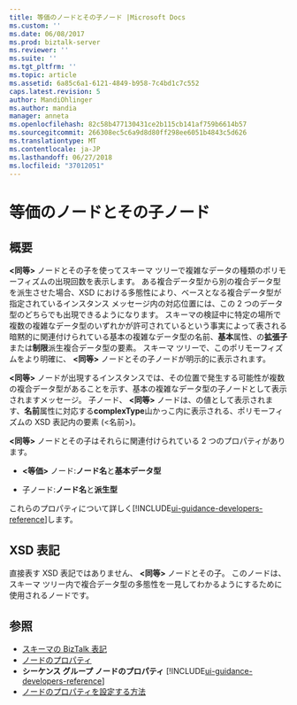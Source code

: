 ```yaml
---
title: 等価のノードとその子ノード |Microsoft Docs
ms.custom: ''
ms.date: 06/08/2017
ms.prod: biztalk-server
ms.reviewer: ''
ms.suite: ''
ms.tgt_pltfrm: ''
ms.topic: article
ms.assetid: 6a85c6a1-6121-4849-b958-7c4bd1c7c552
caps.latest.revision: 5
author: MandiOhlinger
ms.author: mandia
manager: anneta
ms.openlocfilehash: 82c58b477130431ce2b115cb141af759b6614b57
ms.sourcegitcommit: 266308ec5c6a9d8d80ff298ee6051b4843c5d626
ms.translationtype: MT
ms.contentlocale: ja-JP
ms.lasthandoff: 06/27/2018
ms.locfileid: "37012051"
---
```

# <a name="equivalent-nodes-and-their-child-nodes"></a>等価のノードとその子ノード

## <a name="overview"></a>概要
**\<同等\>** ノードとその子を使ってスキーマ ツリーで複雑なデータの種類のポリモーフィズムの出現回数を表示します。 ある複合データ型から別の複合データ型を派生させた場合、XSD における多態性により、ベースとなる複合データ型が指定されているインスタンス メッセージ内の対応位置には、この 2 つのデータ型のどちらでも出現できるようになります。 スキーマの検証中に特定の場所で複数の複雑なデータ型のいずれかが許可されているという事実によって表される暗黙的に関連付けられている基本の複雑なデータ型の名前、**基本**属性、の**拡張子**または**制限**派生複合データ型の要素。 スキーマ ツリーで、このポリモーフィズムをより明確に、 **\<同等\>** ノードとその子ノードが明示的に表示されます。  

 **\<同等\>** ノードが出現するインスタンスでは、その位置で発生する可能性が複数の複合データ型があることを示す、基本の複雑なデータ型の子ノードとして表示されますメッセージ。 子ノード、 **\<同等\>** ノードは、の値として表示されます、**名前**属性に対応する**complexType**山かっこ内に表示される、ポリモーフィズムの XSD 表記内の要素 (\<名前\>)。  

 **\<同等\>** ノードとその子はそれらに関連付けられている 2 つのプロパティがあります。  

-   **\<等価\>** ノード:**ノード名**と**基本データ型**

-   子ノード:**ノード名**と**派生型**

これらのプロパティについて詳しく[!INCLUDE[ui-guidance-developers-reference](../includes/ui-guidance-developers-reference.md)]します。

## <a name="xsd-representation"></a>XSD 表記  
 直接表す XSD 表記ではありません、 **\<同等\>** ノードとその子。 このノードは、スキーマ ツリー内で複合データ型の多態性を一見してわかるようにするために使用されるノードです。  

## <a name="see-also"></a>参照  
- [スキーマの BizTalk 表記](../core/biztalk-representation-of-schemas.md)   
- [ノードのプロパティ](../core/node-properties.md)   
- **シーケンス グループ ノードのプロパティ** [!INCLUDE[ui-guidance-developers-reference](../includes/ui-guidance-developers-reference.md)]  
- [ノードのプロパティを設定する方法](../core/how-to-set-node-properties.md)
